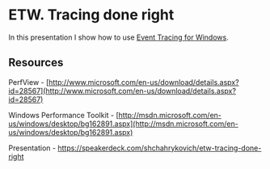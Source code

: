 ETW. Tracing done right
===============================================================
In this presentation I show how to use [Event Tracing for Windows](http://msdn.microsoft.com/en-us/library/windows/desktop/bb968803(v=vs.85).aspx).

Resources
----------
PerfView - [http://www.microsoft.com/en-us/download/details.aspx?id=28567](http://www.microsoft.com/en-us/download/details.aspx?id=28567)

Windows Performance Toolkit - [http://msdn.microsoft.com/en-us/windows/desktop/bg162891.aspx](http://msdn.microsoft.com/en-us/windows/desktop/bg162891.aspx)

Presentation - https://speakerdeck.com/shchahrykovich/etw-tracing-done-right